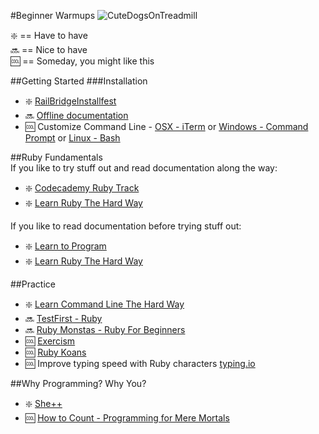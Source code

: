 #Beginner Warmups
![CuteDogsOnTreadmill](https://media.giphy.com/media/13mLwGra9bNEKQ/giphy.gif)

:sparkle: == Have to have  
:soon: == Nice to have  
:cool: == Someday, you might like this  

##Getting Started
###Installation
* :sparkle: [RailBridgeInstallfest](http://docs.railsbridge.org/installfest/installfest)  
* :soon: [Offline documentation](https://blog.kapeli.com/dash-for-ios-android-windows-or-linux)  
* :cool: Customize Command Line - [OSX - iTerm](https://www.iterm2.com/) or 
[Windows - Command Prompt](http://www.7tutorials.com/how-customize-command-prompt) or 
[Linux - Bash](http://code.tutsplus.com/tutorials/how-to-customize-the-command-prompt--net-20586)

##Ruby Fundamentals  
If you like to try stuff out and read documentation along the way: 
* :sparkle: [Codecademy Ruby Track](https://www.codecademy.com/tracks/ruby)  
* :sparkle: [Learn Ruby The Hard Way](learnrubythehardway.org/book/)  

If you like to read documentation before trying stuff out:  
* :sparkle: [Learn to Program](https://pine.fm/LearnToProgram/)  
* :sparkle: [Learn Ruby The Hard Way](learnrubythehardway.org/book/)  

##Practice  
* :sparkle: [Learn Command Line The Hard Way](cli.learncodethehardway.org/book/) 
* :soon: [TestFirst - Ruby](http://testfirst.org/learn_ruby)  
* :soon: [Ruby Monstas - Ruby For Beginners](ruby-for-beginners.rubymonstas.org)  
* :cool: [Exercism](exercism.io/getting-started)  
* :cool: [Ruby Koans](http://rubykoans.com) 
* :cool: Improve typing speed with Ruby characters [typing.io](https://typing.io/)  

##Why Programming? Why You?  
* :sparkle: [She++](https://vimeo.com/63877454)  
* :cool: [How to Count - Programming for Mere Mortals](http://www.amazon.com/dp/B005DPIKPE/ref=rdr_kindle_ext_tmb)  
